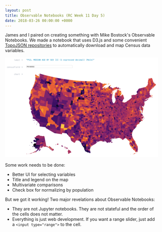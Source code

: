 ```yaml
---
layout: post
title: Observable Notebooks (RC Week 11 Day 5)
date: 2018-03-26 00:00:00 +0000
---
```

James and I paired on creating something with Mike Bostock's Observable Notebooks. We made a notebook that uses D3.js and some convenient [TopoJSON repositories](https://github.com/topojson/us-atlas) to automatically download and map Census data variables.

![](</uploads/2018/03/26/Screen Shot 2018-03-26 at 11.24.16 AM.png>)

Some work needs to be done:

* Better UI for selecting variables
* Title and legend on the map
* Multivariate comparisons
* Check box for normalizing by population

But we got it working! Two major revelations about Observable Notebooks:

* They are not Jupyter notebooks. They are not stateful and the order of the cells does not matter.
* Everything is just web development. If you want a range slider, just add a `<input type="range">` to the cell.